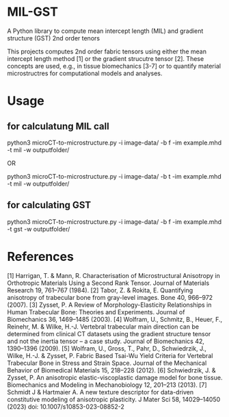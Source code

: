 # MIL-GST
A Python library to compute mean intercept length (MIL) and gradient structure (GST) 2nd order tenors 

This projects computes 2nd order fabric tensors using either the mean intercept length method [1] or the gradient strucutre tensor [2]. These concepts are used, e.g., in tissue biomechanics [3-7] or  to quantify material microstructres for computational models and analyses.  

# Usage

## for calculatung MIL call
python3 microCT-to-microstructure.py -i image-data/ -b f -im example.mhd -t mil -w outputfolder/

OR

python3 microCT-to-microstructure.py -i image-data/ -b t -im example.mhd -t mil -w outputfolder/

## for calculating GST
python3 microCT-to-microstructure.py -i image-data/ -b f -im example.mhd -t gst -w outputfolder/

# References
[1] Harrigan, T. & Mann, R. Characterisation of Microstructural Anisotropy in Orthotropic Materials Using a Second Rank Tensor. Journal of Materials Research 19, 761–767 (1984).
[2] Tabor, Z. & Rokita, E. Quantifying anisotropy of trabecular bone from gray-level images. Bone 40, 966–972 (2007).
[3] Zysset, P. A Review of Morphology-Elasticity Relationships in Human Trabecular Bone: Theories and Experiments. Journal of Biomechanics 36, 1469–1485 (2003). 
[4] Wolfram, U., Schmitz, B., Heuer, F., Reinehr, M. & Wilke, H.-J. Vertebral trabecular main direction can be determined from clinical CT datasets using the gradient structure tensor and not the inertia tensor – a     case study. Journal of Biomechanics 42, 1390–1396 (2009).
[5] Wolfram, U., Gross, T., Pahr, D., Schwiedrzik, J., Wilke, H.-J. & Zysset, P. Fabric Based Tsai-Wu Yield Criteria for Vertebral Trabecular Bone in Stress and Strain Space. Journal of the Mechanical Behavior of       Biomedical Materials 15, 218–228 (2012).
[6] Schwiedrzik, J. & Zysset, P. An anisotropic elastic-viscoplastic damage model for bone tissue. Biomechanics and Modeling in Mechanobiology 12, 201–213 (2013).
[7] Schmidt J & Hartmaier A. A new texture descriptor for data-driven constitutive modeling of anisotropic plasticity. J Mater Sci 58, 14029–14050 (2023) doi: 10.1007/s10853-023-08852-2
